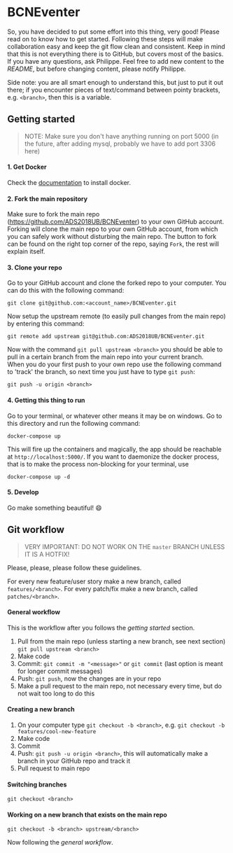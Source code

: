 # BCNEventer

So, you have decided to put some effort into this thing, very good! Please read on to know how to get started. Following these steps will make collaboration easy and keep the git flow clean and consistent. Keep in mind that this is not everything there is to GitHub, but covers most of the basics. If you have any questions, ask Philippe. Feel free to add new content to the _README_, but before changing content, please notify Philippe.

Side note: you are all smart enough to understand this, but just to put it out there; if you encounter pieces of text/command between pointy brackets, e.g. `<branch>`, then this is a variable.

## Getting started
> NOTE: Make sure you don't have anything running on port 5000 (in the future, after adding mysql, probably we have to add port 3306 here)

#### 1. Get Docker
Check the [documentation](https://docs.docker.com/docker-for-mac/install/) to install docker.

#### 2. Fork the main repository
Make sure to fork the main repo (https://github.com/ADS2018UB/BCNEventer) to your own GitHub account. Forking will clone the main repo to your own GitHub account, from which you can safely work without disturbing the main repo. The button to fork can be found on the right top corner of the repo, saying `Fork`, the rest will explain itself.

#### 3. Clone your repo
Go to your GitHub account and clone the forked repo to your computer. You can do this with the following command:
```
git clone git@github.com:<account_name>/BCNEventer.git
```
Now setup the upstream remote (to easily pull changes from the main repo) by entering this command:
```
git remote add upstream git@github.com:ADS2018UB/BCNEventer.git
```
Now with the command `git pull upstream <branch>` you should be able to pull in a certain branch from the main repo into your current branch.<br>
When you do your first push to your own repo use the following command to 'track' the branch, so next time you just have to type `git push`:
```
git push -u origin <branch>
```

#### 4. Getting this thing to run
Go to your terminal, or whatever other means it may be on windows. Go to this directory and run the following command:
```
docker-compose up
```
This will fire up the containers and magically, the app should be reachable at `http://localhost:5000/`. If you want to daemonize the docker process, that is to make the process non-blocking for your terminal, use 
```
docker-compose up -d
```

#### 5. Develop
Go make something beautiful! :smile:


## Git workflow
> VERY IMPORTANT: DO NOT WORK ON THE `master` BRANCH UNLESS IT IS A HOTFIX! 

Please, please, please follow these guidelines.

For every new feature/user story make a new branch, called `features/<branch>`. For every patch/fix make a new branch, called `patches/<branch>`. 

#### General workflow
This is the workflow after you follows the _getting started_ section. 
1. Pull from the main repo (unless starting a new branch, see next section) `git pull upstream <branch>`
2. Make code
3. Commit: `git commit -m "<message>"` or `git commit` (last option is meant for longer commit messages)
4. Push: `git push`, now the changes are in your repo
5. Make a pull request to the main repo, not necessary every time, but do not wait too long to do this

#### Creating a new branch
1. On your computer type `git checkout -b <branch>`, e.g. `git checkout -b features/cool-new-feature`
2. Make code
3. Commit
4. Push: `git push -u origin <branch>`, this will automatically make a branch in your GitHub repo and track it
5. Pull request to main repo

#### Switching branches
```
git checkout <branch>
```

#### Working on a new branch that exists on the main repo
```
git checkout -b <branch> upstream/<branch>
```
Now following the _general workflow_.
